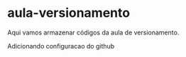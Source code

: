 # aula-versionamento
Aqui vamos armazenar códigos da aula de versionamento.

Adicionando configuracao do github